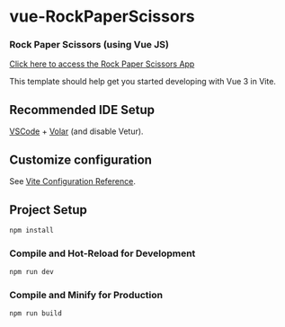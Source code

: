 # vue-RockPaperScissors

<h3>Rock Paper Scissors (using Vue JS)</h3>
<a href="https://vik-kalsi.github.io/vue-RockPaperScissors/">Click here to access the Rock Paper Scissors App</a>

<br>

This template should help get you started developing with Vue 3 in Vite.

## Recommended IDE Setup

[VSCode](https://code.visualstudio.com/) + [Volar](https://marketplace.visualstudio.com/items?itemName=Vue.volar) (and disable Vetur).

## Customize configuration

See [Vite Configuration Reference](https://vitejs.dev/config/).

## Project Setup

```sh
npm install
```

### Compile and Hot-Reload for Development

```sh
npm run dev
```

### Compile and Minify for Production

```sh
npm run build
```
